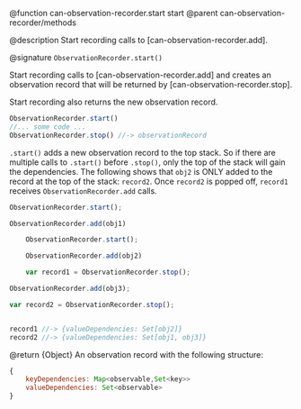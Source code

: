 @function can-observation-recorder.start start
@parent can-observation-recorder/methods

@description Start recording calls to [can-observation-recorder.add].

@signature `ObservationRecorder.start()`

Start recording calls to [can-observation-recorder.add] and creates an
observation record that will be returned by [can-observation-recorder.stop].

Start recording also returns the new observation record.

```js
ObservationRecorder.start()
//... some code ...
ObservationRecorder.stop() //-> observationRecord
```

`.start()` adds a new observation record to the top stack.  So if there are multiple calls to
`.start()` before `.stop()`, only the top of the stack will gain the dependencies. The following shows that
`obj2` is ONLY added to the record at the top of the stack: `record2`.  Once `record2` is popped off,
`record1` receives `ObservationRecorder.add` calls.

```js
ObservationRecorder.start();

ObservationRecorder.add(obj1)

    ObservationRecorder.start();

    ObservationRecorder.add(obj2)

    var record1 = ObservationRecorder.stop();

ObservationRecorder.add(obj3);

var record2 = ObservationRecorder.stop();


record1 //-> {valueDependencies: Set[obj2]}
record2 //-> {valueDependencies: Set[obj1, obj3]}
```


@return {Object} An observation record with the following structure:

  ```js
  {
      keyDependencies: Map<observable,Set<key>>
      valueDependencies: Set<observable>
  }
  ```
